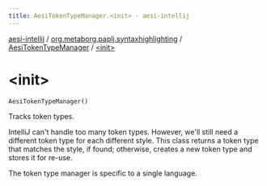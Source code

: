 ```yaml
---
title: AesiTokenTypeManager.<init> - aesi-intellij
---
```


[aesi-intellij](../../index.html) / [org.metaborg.paplj.syntaxhighlighting](../index.html) / [AesiTokenTypeManager](index.html) / [&lt;init&gt;](.)

# &lt;init&gt;

`AesiTokenTypeManager()`

Tracks token types.

IntelliJ can't handle too many token types. However, we'll still need a different token type for
each different style. This class returns a token type that matches the style, if found; otherwise,
creates a new token type and stores it for re-use.

The token type manager is specific to a single language.

